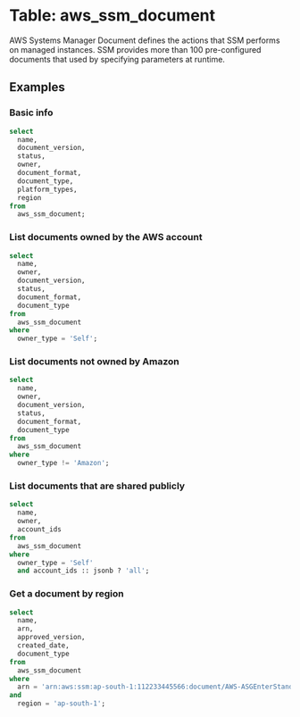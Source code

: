 # Table: aws_ssm_document

AWS Systems Manager Document defines the actions that SSM performs on managed
instances. SSM provides more than 100 pre-configured documents that used by
specifying parameters at runtime.

## Examples

### Basic info

```sql
select
  name,
  document_version,
  status,
  owner,
  document_format,
  document_type,
  platform_types,
  region
from
  aws_ssm_document;
```

### List documents owned by the AWS account

```sql
select
  name,
  owner,
  document_version,
  status,
  document_format,
  document_type
from
  aws_ssm_document
where
  owner_type = 'Self';
```

### List documents not owned by Amazon

```sql
select
  name,
  owner,
  document_version,
  status,
  document_format,
  document_type
from
  aws_ssm_document
where
  owner_type != 'Amazon';
```

### List documents that are shared publicly

```sql
select
  name,
  owner,
  account_ids
from
  aws_ssm_document
where
  owner_type = 'Self'
  and account_ids :: jsonb ? 'all';
```

### Get a document by region

```sql
select
  name,
  arn,
  approved_version,
  created_date,
  document_type
from
  aws_ssm_document
where
  arn = 'arn:aws:ssm:ap-south-1:112233445566:document/AWS-ASGEnterStandby'
and
  region = 'ap-south-1';
```